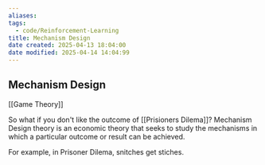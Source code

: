 ```yaml
---
aliases:
tags:
  - code/Reinforcement-Learning
title: Mechanism Design
date created: 2025-04-13 18:04:00
date modified: 2025-04-14 14:04:99
---
```

## Mechanism Design

[[Game Theory]]

So what if you don't like the outcome of [[Prisioners Dilema]]?  Mechanism Design  theory is an economic theory that seeks to study the mechanisms in which a particular outcome or result can be achieved.

For example, in Prisoner Dilema, snitches get stiches.